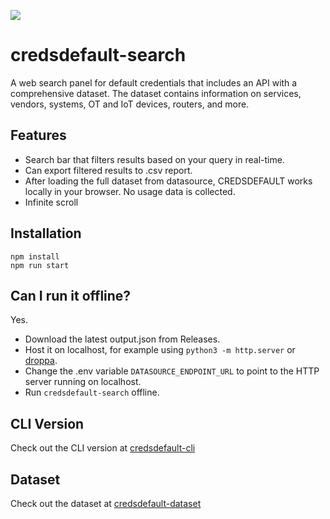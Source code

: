 <img src="https://credsdefault.vercel.app/images/credsdefault.png"></img>

# credsdefault-search

A web search panel for default credentials that includes an API with a comprehensive dataset. The dataset contains information on services, vendors, systems, OT and IoT devices, routers, and more.

## Features
- Search bar that filters results based on your query in real-time.
- Can export filtered results to .csv report.
- After loading the full dataset from datasource, CREDSDEFAULT works locally in your browser. No usage data is collected.
- Infinite scroll

## Installation
```
npm install
npm run start
```

## Can I run it offline?
Yes.
- Download the latest output.json from Releases.
- Host it on localhost, for example using `python3 -m http.server` or [droppa](https://github.com/krystianbajno/droppa).
- Change the .env variable `DATASOURCE_ENDPOINT_URL` to point to the HTTP server running on localhost.
- Run `credsdefault-search` offline.

## CLI Version
Check out the CLI version at [credsdefault-cli](https://github.com/krystianbajno/credsdefault-cli)

## Dataset
Check out the dataset at [credsdefault-dataset](https://github.com/krystianbajno/credsdefault-dataset)
